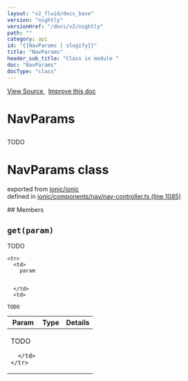 ```yaml
---
layout: "v2_fluid/docs_base"
version: "nightly"
versionHref: "/docs/v2/nightly"
path: ""
category: api
id: "{{NavParams | slugify}}"
title: "NavParams"
header_sub_title: "Class in module "
doc: "NavParams"
docType: "class"
---
```



<div class="improve-docs">
  <a href='http://github.com/driftyco/ionic2/tree/master/ionic/components/nav/nav-controller.ts#L1084'>
    View Source
  </a>
  &nbsp;
  <a href='http://github.com/driftyco/ionic2/edit/master/ionic/components/nav/nav-controller.ts#L1084'>
    Improve this doc
  </a>
</div>




<h1 class="api-title">

  NavParams



</h1>





<p>TODO</p>


<h1 class="class export">NavParams <span class="type">class</span></h1>
<p class="module">exported from <a href='undefined'>ionic/ionic</a><br/>
defined in <a href="https://github.com/driftyco/ionic2/tree/master/ionic/components/nav/nav-controller.ts#L1085-L1107">ionic/components/nav/nav-controller.ts (line 1085)</a>
</p>
## Members

<div id="get"></div>
<h2>
  <code>get(param)</code>

</h2>

TODO



<table class="table" style="margin:0;">
  <thead>
    <tr>
      <th>Param</th>
      <th>Type</th>
      <th>Details</th>
    </tr>
  </thead>
  <tbody>
    
    <tr>
      <td>
        param
        
        
      </td>
      <td>
        
  <code>TODO</code>
      </td>
      <td>
        <p>TODO</p>

        
      </td>
    </tr>
    
  </tbody>
</table>









